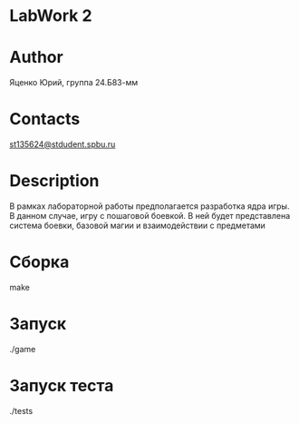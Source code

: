 # LabWork 2
# Author
Яценко Юрий, группа 24.Б83-мм
# Contacts
st135624@stdudent.spbu.ru
# Description
В рамках лабораторной работы предполагается разработка ядра игры. В данном случае, игру с пошаговой боевкой.
В ней будет представлена система боевки, базовой магии и взаимодействии с предметами
# Сборка
make
# Запуск
./game
# Запуск теста
./tests
